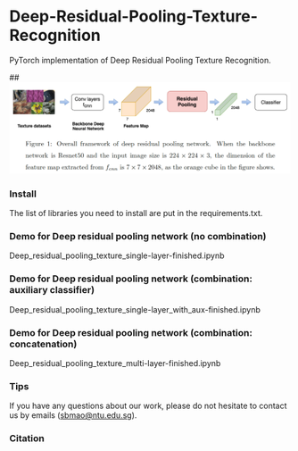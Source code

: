 # Deep-Residual-Pooling-Texture-Recognition
PyTorch implementation of Deep Residual Pooling Texture Recognition.

##![framework](/frame.png)

### Install
The list of libraries you need to install are put in the requirements.txt.


### Demo for Deep residual pooling network (no combination)
Deep_residual_pooling_texture_single-layer-finished.ipynb

### Demo for Deep residual pooling network (combination: auxiliary classifier)
Deep_residual_pooling_texture_single-layer_with_aux-finished.ipynb

### Demo for Deep residual pooling network (combination: concatenation)
Deep_residual_pooling_texture_multi-layer-finished.ipynb

### Tips
If you have any questions about our work, please do not hesitate to contact us by emails (sbmao@ntu.edu.sg).

### Citation
